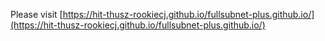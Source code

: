 Please visit [https://hit-thusz-rookiecj.github.io/fullsubnet-plus.github.io/](https://hit-thusz-rookiecj.github.io/fullsubnet-plus.github.io/)

